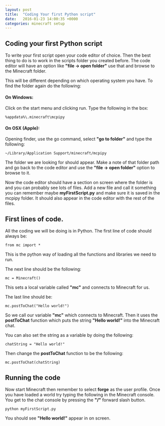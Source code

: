 ```yaml
---
layout: post
title:  "Coding Your first Python script"
date:   2016-01-23 14:00:35 +0000
categories: minecraft setup
---
```


## Coding your first Python script
To write your first script open your code editor of choice. Then the best thing to do is to work in the scripts folder you created before. The code editor will have an option like **"file -> open folder"** use that and browse to the Minecraft folder.

This will be different depending on which operating system you have. To find the folder again do the following:

#### On Windows:
Click on the start menu and clicking run. Type the following in the box:

	%appdata%\.minecraft\mcpipy

#### On OSX (Apple):
Opening finder, use the go command, select **"go to folder"** and type the following:

    ~/Library/Application Support/minecraft/mcpipy
    
The folder we are looking for should appear. Make a note of that folder path and go back to the code editor and use the **"file -> open folder"** option to browse to it.

Now the code editor should have a section on screen where the folder is and you can probably see lots of files. Add a new file and call it something you can remember maybe **myFirstScript.py** and make sure it is saved in the mcpipy folder. It should also appear in the code editor with the rest of the files.

## First lines of code.
All the coding we will be doing is in Python. The first line of code should always be:

    from mc import *
    
This is the python way of loading all the functions and libraries we need to run.

The next line should be the following:

    mc = Minecraft()
    
This sets a local variable called **"mc"** and connects to Minecraft for us.

The last line should be:

    mc.postToChat("Hello world!")
    
So we call our variable **"mc"** which connects to Minecraft. Then it uses the **postToChat** function which puts the string **"Hello world!"** into the Minecraft chat.

You can also set the string as a variable by doing the following:

    chatString = "Hello world!"
    
Then change the **postToChat** function to be the following:

    mc.postToChat(chatString)
    
## Running the code
Now start Minecraft then remember to select **forge** as the user profile. Once you have loaded a world try typing the following in the Minecraft console. You get to the chat console by pressing the **"/"** forward slash button.

    python myFirstScript.py
    
You should see **"Hello world!"** appear in on screen.


